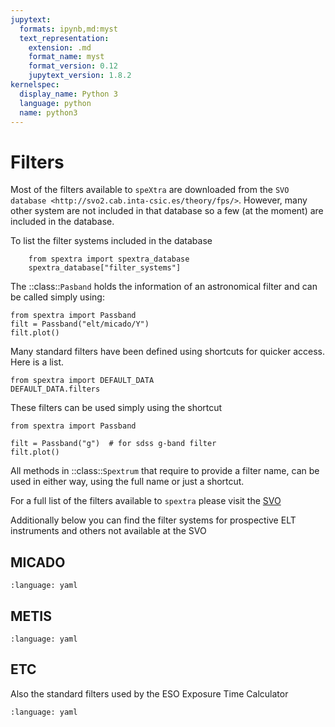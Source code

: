```yaml
---
jupytext:
  formats: ipynb,md:myst
  text_representation:
    extension: .md
    format_name: myst
    format_version: 0.12
    jupytext_version: 1.8.2
kernelspec:
  display_name: Python 3
  language: python
  name: python3
---
```


# Filters

Most of the filters available to `speXtra` are downloaded from
the `SVO database <http://svo2.cab.inta-csic.es/theory/fps/>`. However, many other
system are not included in that database so a few (at the moment) are included in the database.

To list the filter systems included in the database

```{code-cell} ipython3
    from spextra import spextra_database
    spextra_database["filter_systems"]
```

The ::class::`Pasband` holds the information of an astronomical filter and can be called simply using:

```{code-cell} ipython3
from spextra import Passband
filt = Passband("elt/micado/Y")
filt.plot()
```

Many standard filters have been defined using shortcuts for quicker access.
Here is a list.

```{code-cell} ipython3
from spextra import DEFAULT_DATA
DEFAULT_DATA.filters
```

These filters can be used simply using the shortcut

```{code-cell} ipython3
from spextra import Passband

filt = Passband("g")  # for sdss g-band filter
filt.plot()
```

All methods in ::class::`Spextrum` that require to provide a filter name, can be used in either way,
using the full name or just a shortcut.

For a full list of the filters available to `spextra` please visit the [SVO](http://svo2.cab.inta-csic.es/theory/fps/)

Additionally below you can find the filter systems for prospective ELT instruments and others not
available at the SVO

## MICADO

```{literalinclude} ../database/filter_systems/elt/micado/index.yml
:language: yaml
```

## METIS

```{literalinclude} ../database/filter_systems/elt/metis/index.yml
:language: yaml
```

## ETC

Also the standard filters used by the ESO Exposure Time Calculator

```{literalinclude} ../database/filter_systems/etc/index.yml
:language: yaml
```
